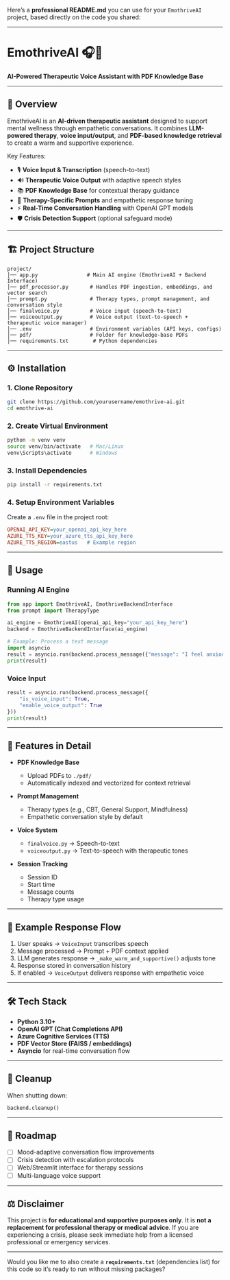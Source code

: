 Here’s a **professional README.md** you can use for your `EmothriveAI` project, based directly on the code you shared:

---

# EmothriveAI 🎧🧠

**AI-Powered Therapeutic Voice Assistant with PDF Knowledge Base**

---

## 📌 Overview

EmothriveAI is an **AI-driven therapeutic assistant** designed to support mental wellness through empathetic conversations.
It combines **LLM-powered therapy**, **voice input/output**, and **PDF-based knowledge retrieval** to create a warm and supportive experience.

Key Features:

* 🎙️ **Voice Input & Transcription** (speech-to-text)
* 🔊 **Therapeutic Voice Output** with adaptive speech styles
* 📚 **PDF Knowledge Base** for contextual therapy guidance
* 🧠 **Therapy-Specific Prompts** and empathetic response tuning
* ⚡ **Real-Time Conversation Handling** with OpenAI GPT models
* 🛡️ **Crisis Detection Support** (optional safeguard mode)

---

## 🏗️ Project Structure

```
project/
│── app.py                # Main AI engine (EmothriveAI + Backend Interface)
│── pdf_processor.py       # Handles PDF ingestion, embeddings, and vector search
│── prompt.py              # Therapy types, prompt management, and conversation style
│── finalvoice.py          # Voice input (speech-to-text)
│── voiceoutput.py         # Voice output (text-to-speech + therapeutic voice manager)
│── .env                   # Environment variables (API keys, configs)
│── pdf/                   # Folder for knowledge-base PDFs
│── requirements.txt        # Python dependencies
```

---

## ⚙️ Installation

### 1. Clone Repository

```bash
git clone https://github.com/yourusername/emothrive-ai.git
cd emothrive-ai
```

### 2. Create Virtual Environment

```bash
python -m venv venv
source venv/bin/activate   # Mac/Linux
venv\Scripts\activate      # Windows
```

### 3. Install Dependencies

```bash
pip install -r requirements.txt
```

### 4. Setup Environment Variables

Create a `.env` file in the project root:

```ini
OPENAI_API_KEY=your_openai_api_key_here
AZURE_TTS_KEY=your_azure_tts_api_key_here
AZURE_TTS_REGION=eastus   # Example region
```

---

## 🚀 Usage

### Running AI Engine

```python
from app import EmothriveAI, EmothriveBackendInterface
from prompt import TherapyType

ai_engine = EmothriveAI(openai_api_key="your_api_key_here")
backend = EmothriveBackendInterface(ai_engine)

# Example: Process a text message
import asyncio
result = asyncio.run(backend.process_message({"message": "I feel anxious today"}))
print(result)
```

### Voice Input

```python
result = asyncio.run(backend.process_message({
    "is_voice_input": True,
    "enable_voice_output": True
}))
print(result)
```

---

## 🎯 Features in Detail

* **PDF Knowledge Base**

  * Upload PDFs to `./pdf/`
  * Automatically indexed and vectorized for context retrieval

* **Prompt Management**

  * Therapy types (e.g., CBT, General Support, Mindfulness)
  * Empathetic conversation style by default

* **Voice System**

  * `finalvoice.py` → Speech-to-text
  * `voiceoutput.py` → Text-to-speech with therapeutic tones

* **Session Tracking**

  * Session ID
  * Start time
  * Message counts
  * Therapy type usage

---

## 🧩 Example Response Flow

1. User speaks → `VoiceInput` transcribes speech
2. Message processed → Prompt + PDF context applied
3. LLM generates response → `_make_warm_and_supportive()` adjusts tone
4. Response stored in conversation history
5. If enabled → `VoiceOutput` delivers response with empathetic voice

---

## 🛠️ Tech Stack

* **Python 3.10+**
* **OpenAI GPT (Chat Completions API)**
* **Azure Cognitive Services (TTS)**
* **PDF Vector Store (FAISS / embeddings)**
* **Asyncio** for real-time conversation flow

---

## 🧹 Cleanup

When shutting down:

```python
backend.cleanup()
```

---

## 📌 Roadmap

* [ ] Mood-adaptive conversation flow improvements
* [ ] Crisis detection with escalation protocols
* [ ] Web/Streamlit interface for therapy sessions
* [ ] Multi-language voice support

---

## ⚖️ Disclaimer

This project is **for educational and supportive purposes only**.
It is **not a replacement for professional therapy or medical advice**.
If you are experiencing a crisis, please seek immediate help from a licensed professional or emergency services.

---

Would you like me to also create a **`requirements.txt`** (dependencies list) for this code so it’s ready to run without missing packages?



